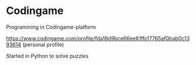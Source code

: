 # Codingame
Programming in Codingame-platform

https://www.codingame.com/profile/fda18d9bce66ee61ffcf7765af0bab0c1393614 (personal profile)

Started in Python to solve puzzles
